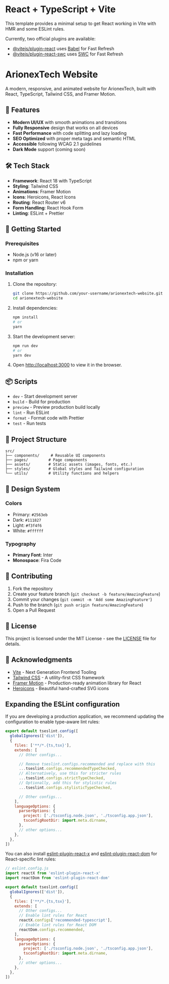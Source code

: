 # React + TypeScript + Vite

This template provides a minimal setup to get React working in Vite with HMR and some ESLint rules.

Currently, two official plugins are available:

- [@vitejs/plugin-react](https://github.com/vitejs/vite-plugin-react/blob/main/packages/plugin-react) uses [Babel](https://babeljs.io/) for Fast Refresh
- [@vitejs/plugin-react-swc](https://github.com/vitejs/vite-plugin-react/blob/main/packages/plugin-react-swc) uses [SWC](https://swc.rs/) for Fast Refresh

# ArionexTech Website

A modern, responsive, and animated website for ArionexTech, built with React, TypeScript, Tailwind CSS, and Framer Motion.

## 🚀 Features

- **Modern UI/UX** with smooth animations and transitions
- **Fully Responsive** design that works on all devices
- **Fast Performance** with code splitting and lazy loading
- **SEO Optimized** with proper meta tags and semantic HTML
- **Accessible** following WCAG 2.1 guidelines
- **Dark Mode** support (coming soon)

## 🛠 Tech Stack

- **Framework**: React 18 with TypeScript
- **Styling**: Tailwind CSS
- **Animations**: Framer Motion
- **Icons**: Heroicons, React Icons
- **Routing**: React Router v6
- **Form Handling**: React Hook Form
- **Linting**: ESLint + Prettier

## 🚀 Getting Started

### Prerequisites

- Node.js (v16 or later)
- npm or yarn

### Installation

1. Clone the repository:
   ```bash
   git clone https://github.com/your-username/arionextech-website.git
   cd arionextech-website
   ```

2. Install dependencies:
   ```bash
   npm install
   # or
   yarn
   ```

3. Start the development server:
   ```bash
   npm run dev
   # or
   yarn dev
   ```

4. Open [http://localhost:3000](http://localhost:3000) to view it in the browser.

## 📦 Scripts

- `dev` - Start development server
- `build` - Build for production
- `preview` - Preview production build locally
- `lint` - Run ESLint
- `format` - Format code with Prettier
- `test` - Run tests

## 📂 Project Structure

```
src/
├── components/     # Reusable UI components
├── pages/         # Page components
├── assets/        # Static assets (images, fonts, etc.)
├── styles/        # Global styles and Tailwind configuration
└── utils/         # Utility functions and helpers
```

## 🎨 Design System

### Colors

- Primary: `#2563eb`
- Dark: `#111827`
- Light: `#f3f4f6`
- White: `#ffffff`

### Typography

- **Primary Font**: Inter
- **Monospace**: Fira Code

## 🤝 Contributing

1. Fork the repository
2. Create your feature branch (`git checkout -b feature/AmazingFeature`)
3. Commit your changes (`git commit -m 'Add some AmazingFeature'`)
4. Push to the branch (`git push origin feature/AmazingFeature`)
5. Open a Pull Request

## 📄 License

This project is licensed under the MIT License - see the [LICENSE](LICENSE) file for details.

## 🙏 Acknowledgments

- [Vite](https://vitejs.dev/) - Next Generation Frontend Tooling
- [Tailwind CSS](https://tailwindcss.com/) - A utility-first CSS framework
- [Framer Motion](https://www.framer.com/motion/) - Production-ready animation library for React
- [Heroicons](https://heroicons.com/) - Beautiful hand-crafted SVG icons

## Expanding the ESLint configuration

If you are developing a production application, we recommend updating the configuration to enable type-aware lint rules:

```js
export default tseslint.config([
  globalIgnores(['dist']),
  {
    files: ['**/*.{ts,tsx}'],
    extends: [
      // Other configs...

      // Remove tseslint.configs.recommended and replace with this
      ...tseslint.configs.recommendedTypeChecked,
      // Alternatively, use this for stricter rules
      ...tseslint.configs.strictTypeChecked,
      // Optionally, add this for stylistic rules
      ...tseslint.configs.stylisticTypeChecked,

      // Other configs...
    ],
    languageOptions: {
      parserOptions: {
        project: ['./tsconfig.node.json', './tsconfig.app.json'],
        tsconfigRootDir: import.meta.dirname,
      },
      // other options...
    },
  },
])
```

You can also install [eslint-plugin-react-x](https://github.com/Rel1cx/eslint-react/tree/main/packages/plugins/eslint-plugin-react-x) and [eslint-plugin-react-dom](https://github.com/Rel1cx/eslint-react/tree/main/packages/plugins/eslint-plugin-react-dom) for React-specific lint rules:

```js
// eslint.config.js
import reactX from 'eslint-plugin-react-x'
import reactDom from 'eslint-plugin-react-dom'

export default tseslint.config([
  globalIgnores(['dist']),
  {
    files: ['**/*.{ts,tsx}'],
    extends: [
      // Other configs...
      // Enable lint rules for React
      reactX.configs['recommended-typescript'],
      // Enable lint rules for React DOM
      reactDom.configs.recommended,
    ],
    languageOptions: {
      parserOptions: {
        project: ['./tsconfig.node.json', './tsconfig.app.json'],
        tsconfigRootDir: import.meta.dirname,
      },
      // other options...
    },
  },
])
```
